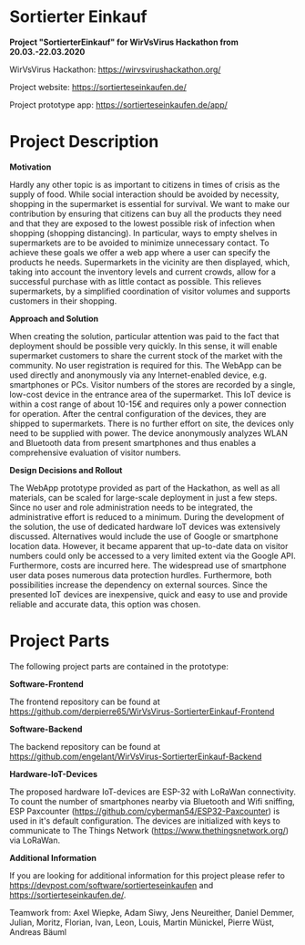 # Sortierter Einkauf
**Project "SortierterEinkauf" for WirVsVirus Hackathon from 20.03.-22.03.2020**

WirVsVirus Hackathon: https://wirvsvirushackathon.org/

Project website: https://sortierteseinkaufen.de/

Project prototype app: https://sortierteseinkaufen.de/app/

# Project Description

**Motivation**

Hardly any other topic is as important to citizens in times of crisis as the supply of food. While social interaction should be avoided by necessity, shopping in the supermarket is essential for survival. 
We want to make our contribution by ensuring that citizens can buy all the products they need and that they are exposed to the lowest possible risk of infection when shopping (shopping distancing). In particular, ways to empty shelves in supermarkets are to be avoided to minimize unnecessary contact. To achieve these goals we offer a web app where a user can specify the products he needs. Supermarkets in the vicinity are then displayed, which, taking into account the inventory levels and current crowds, allow for a successful purchase with as little contact as possible. This relieves supermarkets, by a simplified coordination of visitor volumes and supports customers in their shopping.

**Approach and Solution**

When creating the solution, particular attention was paid to the fact that deployment should be possible very quickly. In this sense, it will enable supermarket customers to share the current stock of the market with the community. No user registration is required for this. The WebApp can be used directly and anonymously via any Internet-enabled device, e.g. smartphones or PCs.
Visitor numbers of the stores are recorded by a single, low-cost device in the entrance area of the supermarket. This IoT device is within a cost range of about 10-15€ and requires only a power connection for operation. After the central configuration of the devices, they are shipped to supermarkets. There is no further effort on site, the devices only need to be supplied with power. The device anonymously analyzes WLAN and Bluetooth data from present smartphones and thus enables a comprehensive evaluation of visitor numbers.

**Design Decisions and Rollout**

The WebApp prototype provided as part of the Hackathon, as well as all materials, can be scaled for large-scale deployment in just a few steps. Since no user and role administration needs to be integrated, the administrative effort is reduced to a minimum.
During the development of the solution, the use of dedicated hardware IoT devices was extensively discussed. Alternatives would include the use of Google or smartphone location data. However, it became apparent that up-to-date data on visitor numbers could only be accessed to a very limited extent via the Google API. Furthermore, costs are incurred here. The widespread use of smartphone user data poses numerous data protection hurdles. Furthermore, both possibilities increase the dependency on external sources. Since the presented IoT devices are inexpensive, quick and easy to use and provide reliable and accurate data, this option was chosen.

# Project Parts

The following project parts are contained in the prototype:

**Software-Frontend**

The frontend repository can be found at https://github.com/derpierre65/WirVsVirus-SortierterEinkauf-Frontend

**Software-Backend**

The backend repository can be found at https://github.com/engelant/WirVsVirus-SortierterEinkauf-Backend

**Hardware-IoT-Devices**

The proposed hardware IoT-devices are ESP-32 with LoRaWan connectivity.
To count the number of smartphones nearby via Bluetooth and Wifi sniffing, ESP Paxcounter (https://github.com/cyberman54/ESP32-Paxcounter) is used in it's default configuration. The devices are initialized with keys to communicate to The Things Network (https://www.thethingsnetwork.org/) via LoRaWan.

**Additional Information**

If you are looking for additional information for this project please refer to https://devpost.com/software/sortierteseinkaufen and https://sortierteseinkaufen.de/.

Teamwork from: Axel Wiepke, Adam Siwy, Jens Neureither, Daniel Demmer, Julian, Moritz, Florian, Ivan, Leon, Louis, Martin Münickel, Pierre Wüst, Andreas Bäuml

